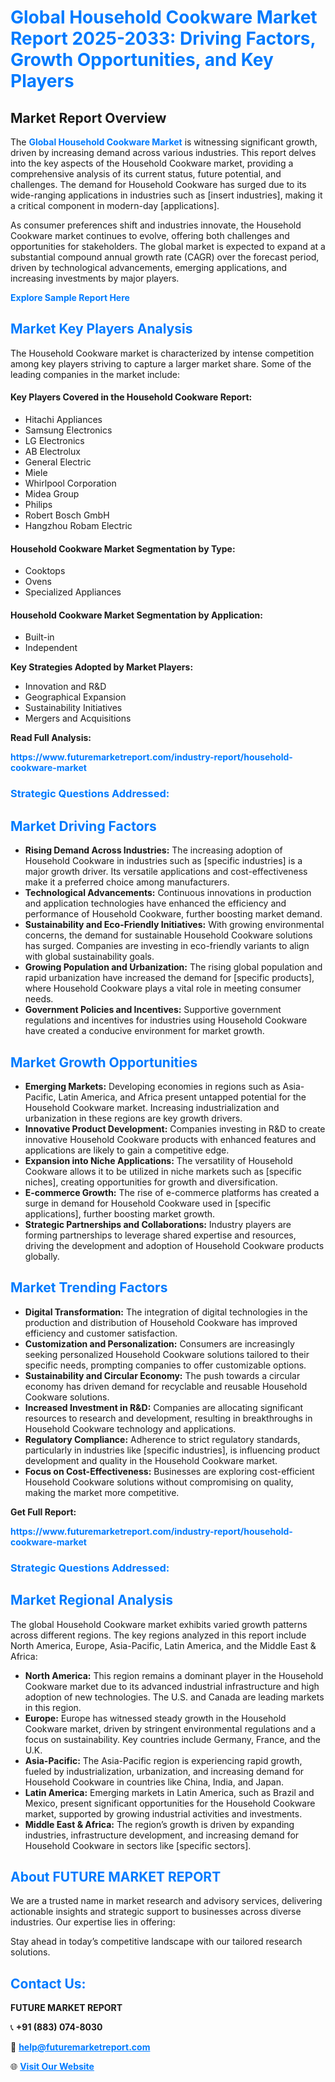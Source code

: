 <h1 style="color: #007BFF;">Global Household Cookware Market Report 2025-2033: Driving Factors, Growth Opportunities, and Key Players</h1>

<section id="overview">
<h2>Market Report Overview</h2>
<p>The <a href="https://www.futuremarketreport.com/industry-report/household-cookware-market" style="color: #007BFF; text-decoration: none;"><strong>Global Household Cookware Market</strong></a> is witnessing significant growth, driven by increasing demand across various industries. This report delves into the key aspects of the Household Cookware market, providing a comprehensive analysis of its current status, future potential, and challenges. The demand for Household Cookware has surged due to its wide-ranging applications in industries such as [insert industries], making it a critical component in modern-day [applications].</p>
<p>As consumer preferences shift and industries innovate, the Household Cookware market continues to evolve, offering both challenges and opportunities for stakeholders. The global market is expected to expand at a substantial compound annual growth rate (CAGR) over the forecast period, driven by technological advancements, emerging applications, and increasing investments by major players.</p>
</section>

<section id="overview">
<p><a href="https://www.futuremarketreport.com/request-sample/reportId=41610" style="color: #007BFF; text-decoration: none;"><strong>Explore Sample Report Here</strong></a></p>
</section>

<section id="key-players">
<h2 style="color: #007BFF;">Market Key Players Analysis</h2>
<p>The Household Cookware market is characterized by intense competition among key players striving to capture a larger market share. Some of the leading companies in the market include:</p>
<h4>Key Players Covered in the Household Cookware Report:</h4>
<ul><li>Hitachi Appliances</li><li>Samsung Electronics</li><li>LG Electronics</li><li>AB Electrolux</li><li>General Electric</li><li>Miele</li><li>Whirlpool Corporation</li><li>Midea Group</li><li>Philips</li><li>Robert Bosch GmbH</li><li>Hangzhou Robam Electric</li></ul>
<h4>Household Cookware Market Segmentation by Type:</h4>
<ul><li>Cooktops</li><li>Ovens</li><li>Specialized Appliances</li></ul>

<h4>Household Cookware Market Segmentation by Application:</h4>
<ul><li>Built-in</li><li>Independent</li></ul>
<p><strong>Key Strategies Adopted by Market Players:</strong></p>
<ul>
<li>Innovation and R&D</li>
<li>Geographical Expansion</li>
<li>Sustainability Initiatives</li>
<li>Mergers and Acquisitions</li>
</ul>
</section>

<section>
<p><strong>Read Full Analysis: </strong></p><a href="https://www.futuremarketreport.com/industry-report/household-cookware-market" style="color: #007BFF; text-decoration: none;"><strong>https://www.futuremarketreport.com/industry-report/household-cookware-market</strong></a>
<h3 style="color: #007BFF;">Strategic Questions Addressed:</h3>
</section>

<section id="driving-factors">
<h2 style="color: #007BFF;">Market Driving Factors</h2>
<ul>
<li><strong>Rising Demand Across Industries:</strong> The increasing adoption of Household Cookware in industries such as [specific industries] is a major growth driver. Its versatile applications and cost-effectiveness make it a preferred choice among manufacturers.</li>
<li><strong>Technological Advancements:</strong> Continuous innovations in production and application technologies have enhanced the efficiency and performance of Household Cookware, further boosting market demand.</li>
<li><strong>Sustainability and Eco-Friendly Initiatives:</strong> With growing environmental concerns, the demand for sustainable Household Cookware solutions has surged. Companies are investing in eco-friendly variants to align with global sustainability goals.</li>
<li><strong>Growing Population and Urbanization:</strong> The rising global population and rapid urbanization have increased the demand for [specific products], where Household Cookware plays a vital role in meeting consumer needs.</li>
<li><strong>Government Policies and Incentives:</strong> Supportive government regulations and incentives for industries using Household Cookware have created a conducive environment for market growth.</li>
</ul>
</section>

<section id="growth-opportunities">
<h2 style="color: #007BFF;">Market Growth Opportunities</h2>
<ul>
<li><strong>Emerging Markets:</strong> Developing economies in regions such as Asia-Pacific, Latin America, and Africa present untapped potential for the Household Cookware market. Increasing industrialization and urbanization in these regions are key growth drivers.</li>
<li><strong>Innovative Product Development:</strong> Companies investing in R&D to create innovative Household Cookware products with enhanced features and applications are likely to gain a competitive edge.</li>
<li><strong>Expansion into Niche Applications:</strong> The versatility of Household Cookware allows it to be utilized in niche markets such as [specific niches], creating opportunities for growth and diversification.</li>
<li><strong>E-commerce Growth:</strong> The rise of e-commerce platforms has created a surge in demand for Household Cookware used in [specific applications], further boosting market growth.</li>
<li><strong>Strategic Partnerships and Collaborations:</strong> Industry players are forming partnerships to leverage shared expertise and resources, driving the development and adoption of Household Cookware products globally.</li>
</ul>
</section>

<section id="trending-factors">
<h2 style="color: #007BFF;">Market Trending Factors</h2>
<ul>
<li><strong>Digital Transformation:</strong> The integration of digital technologies in the production and distribution of Household Cookware has improved efficiency and customer satisfaction.</li>
<li><strong>Customization and Personalization:</strong> Consumers are increasingly seeking personalized Household Cookware solutions tailored to their specific needs, prompting companies to offer customizable options.</li>
<li><strong>Sustainability and Circular Economy:</strong> The push towards a circular economy has driven demand for recyclable and reusable Household Cookware solutions.</li>
<li><strong>Increased Investment in R&D:</strong> Companies are allocating significant resources to research and development, resulting in breakthroughs in Household Cookware technology and applications.</li>
<li><strong>Regulatory Compliance:</strong> Adherence to strict regulatory standards, particularly in industries like [specific industries], is influencing product development and quality in the Household Cookware market.</li>
<li><strong>Focus on Cost-Effectiveness:</strong> Businesses are exploring cost-efficient Household Cookware solutions without compromising on quality, making the market more competitive.</li>
</ul>
</section>

<section>
<p><strong>Get Full Report: </strong></p><a href="https://www.futuremarketreport.com/industry-report/household-cookware-market" style="color: #007BFF; text-decoration: none;"><strong>https://www.futuremarketreport.com/industry-report/household-cookware-market</strong></a>
<h3 style="color: #007BFF;">Strategic Questions Addressed:</h3>
</section>


<section id="regional-analysis">
<h2 style="color: #007BFF;">Market Regional Analysis</h2>
<p>The global Household Cookware market exhibits varied growth patterns across different regions. The key regions analyzed in this report include North America, Europe, Asia-Pacific, Latin America, and the Middle East & Africa:</p>
<ul>
<li><strong>North America:</strong> This region remains a dominant player in the Household Cookware market due to its advanced industrial infrastructure and high adoption of new technologies. The U.S. and Canada are leading markets in this region.</li>
<li><strong>Europe:</strong> Europe has witnessed steady growth in the Household Cookware market, driven by stringent environmental regulations and a focus on sustainability. Key countries include Germany, France, and the U.K.</li>
<li><strong>Asia-Pacific:</strong> The Asia-Pacific region is experiencing rapid growth, fueled by industrialization, urbanization, and increasing demand for Household Cookware in countries like China, India, and Japan.</li>
<li><strong>Latin America:</strong> Emerging markets in Latin America, such as Brazil and Mexico, present significant opportunities for the Household Cookware market, supported by growing industrial activities and investments.</li>
<li><strong>Middle East & Africa:</strong> The region’s growth is driven by expanding industries, infrastructure development, and increasing demand for Household Cookware in sectors like [specific sectors].</li>
</ul>
</section>

<footer>
<h2 style="color: #007BFF;">About FUTURE MARKET REPORT</h2>
<p>We are a trusted name in market research and advisory services, delivering actionable insights and strategic support to businesses across diverse industries. Our expertise lies in offering:</p>

<p>Stay ahead in today’s competitive landscape with our tailored research solutions.</p>

<h2 style="color: #007BFF;">Contact Us:</h2>
<p><strong>FUTURE MARKET REPORT</strong></p>
<p>📞 <strong>+91 (883) 074-8030</strong></p>
<p>📧 <strong><a href="mailto:help@futuremarketreport.com" style="color: #007BFF;">help@futuremarketreport.com</a></strong></p>
<p>🌐 <strong><a href="https://www.futuremarketreport.com/" style="color: #007BFF;">Visit Our Website</a></strong></p>
</footer>